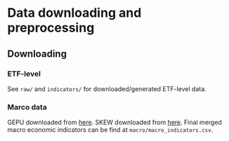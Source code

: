 # Data downloading and preprocessing
## Downloading

### ETF-level
See `raw/` and `indicators/` for downloaded/generated ETF-level data.

### Marco data
GEPU downloaded from [here](https://www.policyuncertainty.com/).
SKEW downloaded from [here](https://www.cboe.com/us/indices/dashboard/skew/).
Final merged macro economic indicators can be find at `macro/macro_indicators.csv`.
